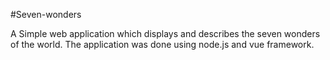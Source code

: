 #Seven-wonders

A Simple web application which displays and describes the seven wonders of the world. The application was done using node.js and vue framework. 
